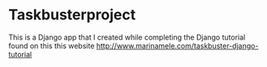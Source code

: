 Taskbusterproject
=================
This is a Django app that I created while completing the Django tutorial found on this this website  http://www.marinamele.com/taskbuster-django-tutorial
